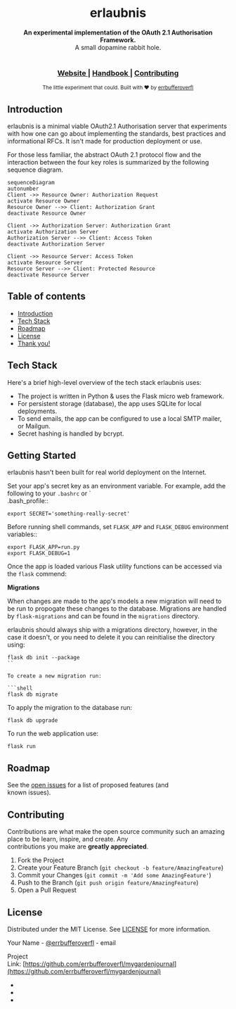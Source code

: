 <h1 align="center">erlaubnis</h1>  

<div align="center">  

</div>  
<div align="center">  
<strong>An experimental implementation of the OAuth 2.1 Authorisation Framework.</strong>  
</div>  
<div align="center">  
A small dopamine rabbit hole.  
</div>  

<br />  

<div align="center">  
<!-- Stability -->  
<!-- NPM version -->  
<!-- Build Status -->  
<!-- Test Coverage -->  
<!-- Downloads -->  
<!-- Standard -->  
</div>  

<div align="center">  
<h3>  
<a href="https://example.com">  
Website  
</a>  
<span> | </span>  
<a href="https://github.com/erlaubnis/erlaubnis-handbook">  
Handbook  
</a>  
<span> | </span>  
<a href="https://github.com/choojs/choo/blob/master/.github/CONTRIBUTING.md">  
Contributing  
</a>  
</h3>  
</div>  

<div align="center">  
<sub>The little experiment that could. Built with ❤︎ by  
<a href="https://twitter.com/errbufferoverfl">errbufferoverfl</a>  
</div>  

## Introduction

erlaubnis is a minimal viable OAuth2.1 Authorisation server that experiments with how one can go about implementing the standards, best practices and informational RFCs. It isn't made for production deployment or use.

For those less familiar, the abstract OAuth 2.1 protocol flow and the interaction between the four key roles is summarized by the following sequence diagram.

```mermaid
sequenceDiagram  
autonumber  
Client ->> Resource Owner: Authorization Request  
activate Resource Owner  
Resource Owner -->> Client: Authorization Grant  
deactivate Resource Owner  
  
Client ->> Authorization Server: Authorization Grant  
activate Authorization Server  
Authorization Server -->> Client: Access Token  
deactivate Authorization Server  
  
Client ->> Resource Server: Access Token  
activate Resource Server  
Resource Server -->> Client: Protected Resource  
deactivate Resource Server  
```  

## Table of contents

- [Introduction](#introduction)
- [Tech Stack](#tech-stack)
- [Roadmap](#roadmap)
- [License](#license)
- [Thank you!](#thank-you)

## Tech Stack

Here's a brief high-level overview of the tech stack erlaubnis uses:

- The project is written in Python & uses the Flask micro web framework.
- For persistent storage (database), the app uses SQLite for local deployments.
- To send emails, the app can be configured to use a local SMTP mailer, or Mailgun.
- Secret hashing is handled by bcrypt.

## Getting Started

<!-- GETTING STARTED -->  

erlaubnis hasn't been built for real world deployment on the Internet.

Set your app's secret key as an environment variable. For example, add the following to your `.bashrc` or `  
.bash_profile::

```shell  
export SECRET='something-really-secret'  
```  

Before running shell commands, set ``FLASK_APP`` and ``FLASK_DEBUG`` environment variables::

```shell  
export FLASK_APP=run.py  
export FLASK_DEBUG=1  
```  

Once the app is loaded various Flask utility functions can be accessed via the `flask` commend:

**Migrations**

When changes are made to the app's models a new migration will need to be run to propogate these changes to the database. Migrations are handled by `flask-migrations` and can be found in the `migrations` directory.

erlaubnis should always ship with a migrations directory, however, in the case it doesn't, or you need to delete it you can reinitialise the directory using:

```shell  
flask db init --package  
``  
  
To create a new migration run:  
  
```shell  
flask db migrate  
```  

To apply the migration to the database run:

```shell  
flask db upgrade  
```  

To run the web application use:

```shell  
flask run  
```  

## Roadmap

<!-- ROADMAP -->  

See the [open issues](https://github.com/errbufferoverfl/mygardenjournal/issues) for a list of proposed features (and  
known issues).

<!-- CONTRIBUTING -->  

## Contributing

Contributions are what make the open source community such an amazing place to be learn, inspire, and create. Any  
contributions you make are **greatly appreciated**.

1. Fork the Project
2. Create your Feature Branch (`git checkout -b feature/AmazingFeature`)
3. Commit your Changes (`git commit -m 'Add some AmazingFeature'`)
4. Push to the Branch (`git push origin feature/AmazingFeature`)
5. Open a Pull Request

<!-- LICENSE -->  

## License

Distributed under the MIT License. See [LICENSE](LICENSE.md) for more information.

<!-- CONTACT -->  

Your Name - [@errbufferoverfl](https://twitter.com/errbufferoverfl) - email

Project  
Link: [https://github.com/errbufferoverfl/mygardenjournal](https://github.com/errbufferoverfl/mygardenjournal)


<!-- ACKNOWLEDGEMENTS -->  

* []()
* []()
* []()

<!-- MARKDOWN LINKS & IMAGES -->  
<!-- https://www.markdownguide.org/basic-syntax/#reference-style-links -->  

[contributors-shield]: https://img.shields.io/github/contributors/errbufferoverfl/mygardenjournal.svg?style=flat-square

[contributors-url]: https://github.com/errbufferoverfl/mygardenjournal/graphs/contributors

[forks-shield]: https://img.shields.io/github/forks/errbufferoverfl/mygardenjournal.svg?style=flat-square

[forks-url]: https://github.com/errbufferoverfl/mygardenjournal/network/members

[stars-shield]: https://img.shields.io/github/stars/errbufferoverfl/mygardenjournal.svg?style=flat-square

[stars-url]: https://github.com/errbufferoverfl/mygardenjournal/stargazers

[issues-shield]: https://img.shields.io/github/issues/errbufferoverfl/mygardenjournal.svg?style=flat-square

[issues-url]: https://github.com/errbufferoverfl/mygardenjournal/issues

[license-shield]: https://img.shields.io/github/license/errbufferoverfl/mygardenjournal.svg?style=flat-square

[license-url]: https://github.com/errbufferoverfl/mygardenjournal/blob/master/LICENSE.txt

[linkedin-shield]: https://img.shields.io/badge/-LinkedIn-black.svg?style=flat-square&logo=linkedin&colorB=555

[linkedin-url]: https://linkedin.com/in/errbufferoverfl

[product-screenshot]: images/screenshot.png